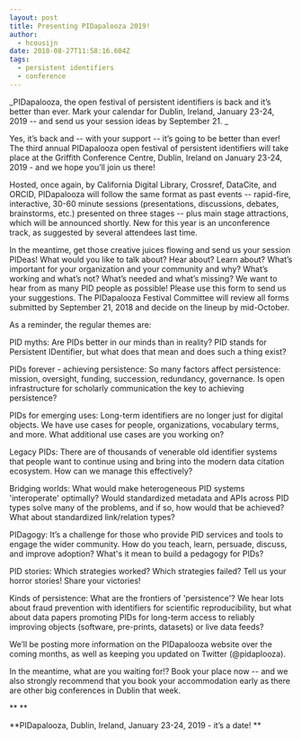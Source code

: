 ```yaml
---
layout: post
title: Presenting PIDapalooza 2019!
author:
  - hcousijn
date: 2018-08-27T11:58:16.604Z
tags:
  - persistent identifiers
  - conference
---
```

_PIDapalooza, the open festival of persistent identifiers is back and it’s better than ever. Mark your calendar for Dublin, Ireland, January 23-24, 2019 -- and send us your session ideas by September 21. _

Yes, it’s back and -- with your support -- it’s going to be better than ever! The third annual PIDapalooza open festival of persistent identifiers will take place at the Griffith Conference Centre, Dublin, Ireland on January 23-24, 2019 - and we hope you’ll join us there!

Hosted, once again, by California Digital Library, Crossref, DataCite, and ORCID, PIDapalooza will follow the same format as past events -- rapid-fire, interactive, 30-60 minute sessions (presentations, discussions, debates, brainstorms, etc.) presented on three stages -- plus main stage attractions, which will be announced shortly. New for this year is an unconference track, as suggested by several attendees last time.

In the meantime, get those creative juices flowing and send us your session PIDeas! What would you like to talk about? Hear about? Learn about? What’s important for your organization and your community and why? What’s working and what’s not? What’s needed and what’s missing? We want to hear from as many PID people as possible!  Please use this form to send us your suggestions. The PIDapalooza Festival Committee will review all forms submitted by September 21, 2018 and decide on the lineup by mid-October.

As a reminder, the regular themes are:

PID myths: Are PIDs better in our minds than in reality? PID stands for Persistent IDentifier, but what does that mean and does such a thing exist?

PIDs forever - achieving persistence: So many factors affect persistence: mission, oversight, funding, succession, redundancy, governance. Is open infrastructure for scholarly communication the key to achieving persistence?

PIDs for emerging uses: Long-term identifiers are no longer just for digital objects. We have use cases for people, organizations, vocabulary terms, and more. What additional use cases are you working on?

Legacy PIDs: There are of thousands of venerable old identifier systems that people want to continue using and bring into the modern data citation ecosystem. How can we manage this effectively?

Bridging worlds: What would make heterogeneous PID systems 'interoperate' optimally? Would standardized metadata and APIs across PID types solve many of the problems, and if so, how would that be achieved? What about standardized link/relation types?

PIDagogy: It’s a challenge for those who provide PID services and tools to engage the wider community. How do you teach, learn, persuade, discuss, and improve adoption? What's it mean to build a pedagogy for PIDs?

PID stories: Which strategies worked? Which strategies failed? Tell us your horror stories! Share your victories!

Kinds of persistence: What are the frontiers of 'persistence'? We hear lots about fraud prevention with identifiers for scientific reproducibility, but what about data papers promoting PIDs for long-term access to reliably improving objects (software, pre-prints, datasets) or live data feeds?

We’ll be posting more information on the PIDapalooza website over the coming months, as well as keeping you updated on Twitter (@pidaplooza). 

In the meantime, what are you waiting for!? Book your place now -- and we also strongly recommend that you book your accommodation early as there are other big conferences in Dublin that week.

****

**PIDapalooza, Dublin, Ireland, January 23-24, 2019 - it’s a date!**
